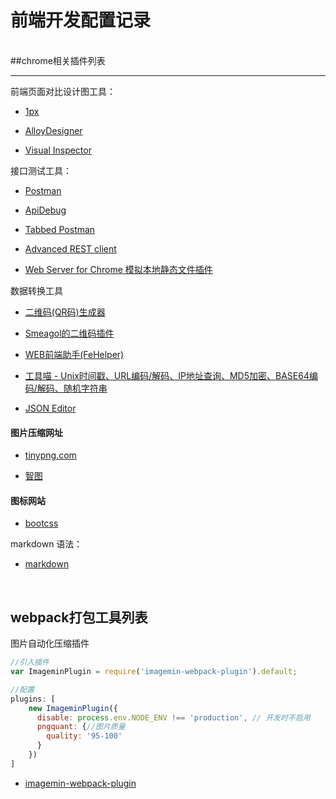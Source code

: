 # 前端开发配置记录
<br/>
##chrome相关插件列表

----

前端页面对比设计图工具：

- [1px](https://chrome.google.com/webstore/detail/gebccnmciopflhcdihopmphapifkkfdh, "1px")

- [AlloyDesigner](https://chrome.google.com/webstore/detail/alloydesigner/ojooeaohlmgpcjajikhmibcnbebfenid, "AlloyDesigner")

- [Visual Inspector](https://chrome.google.com/webstore/detail/visual-inspector%E5%89%8D%E7%AB%AF%E9%87%8D%E6%9E%84%20%E8%A7%86%E8%A7%89%E8%B5%B0%E6%9F%A5/jgimcbonbekgeahallgcmiibdidjeeim, "Visual Inspector")

接口测试工具：

- [Postman](https://chrome.google.com/webstore/detail/postman/fhbjgbiflinjbdggehcddcbncdddomop, "Postman")

- [ApiDebug](https://chrome.google.com/webstore/detail/apidebug-%E6%8E%A5%E5%8F%A3%E8%B0%83%E8%AF%95%E6%8F%92%E4%BB%B6/ieoejemkppmjcdfbnfphhpbfmallhfnc, "ApiDebug")

- [Tabbed Postman](https://chrome.google.com/webstore/detail/tabbed-postman-rest-clien/coohjcphdfgbiolnekdpbcijmhambjff, "Tabbed Postman ")

- [Advanced REST client](https://chrome.google.com/webstore/detail/advanced-rest-client/hgmloofddffdnphfgcellkdfbfbjeloo, "Advanced REST client")

- [Web Server for Chrome 模拟本地静态文件插件](https://chrome.google.com/webstore/detail/web-server-for-chrome/ofhbbkphhbklhfoeikjpcbhemlocgigb, "Web Server for Chrome")

数据转换工具

- [二维码(QR码)生成器](https://chrome.google.com/webstore/detail/%E4%BA%8C%E7%BB%B4%E7%A0%81qr%E7%A0%81%E7%94%9F%E6%88%90%E5%99%A8qr-code-generato/pflgjjogbmmcmfhfcnlohagkablhbpmg, "二维码(QR码)生成器")

- [Smeagol的二维码插件](https://chrome.google.com/webstore/detail/%E4%BA%8C%E7%BB%B4%E7%A0%81qr%E7%A0%81%E7%94%9F%E6%88%90%E5%99%A8qr-code-generato/pflgjjogbmmcmfhfcnlohagkablhbpmg, "Smeagol的二维码插件")

- [WEB前端助手(FeHelper)](https://chrome.google.com/webstore/detail/web%E5%89%8D%E7%AB%AF%E5%8A%A9%E6%89%8Bfehelper/pkgccpejnmalmdinmhkkfafefagiiiad?hl=zh-CN, "WEB前端助手(FeHelper)")

- [工具喵 - Unix时间戳、URL编码/解码、IP地址查询、MD5加密、BASE64编码/解码、随机字符串](https://chrome.google.com/webstore/detail/%E5%B7%A5%E5%85%B7%E5%96%B5/coppgeobilocdhiclhgmadabblhfjgpm, "工具喵")

- [JSON Editor](https://chrome.google.com/webstore/detail/json-editor/lhkmoheomjbkfloacpgllgjcamhihfaj, "JSON Editor")


#### 图片压缩网址


- [tinypng.com](https://tinypng.com/, "tinypng.com")

- [智图](https://tinypng.com/, "智图")


#### 图标网站


- [bootcss](http://www.bootcss.com/p/font-awesome/, "bootcss")


markdown 语法：
- [markdown](http://xianbai.me/learn-md/article/syntax/paragraphs-and-line-breaks.html, "markdown")

<br/>

## webpack打包工具列表

图片自动化压缩插件


```javascript
//引入插件
var ImageminPlugin = require('imagemin-webpack-plugin').default;

//配置
plugins: [
    new ImageminPlugin({
      disable: process.env.NODE_ENV !== 'production', // 开发时不启用
      pngquant: {//图片质量
        quality: '95-100'
      }
    })
]
```

- [imagemin-webpack-plugin](https://github.com/Klathmon/imagemin-webpack-plugin, "imagemin-webpack-plugin")

